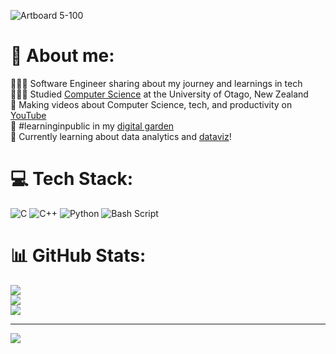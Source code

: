 ![Artboard 5-100](https://github.com/user-attachments/assets/805feab1-c3d5-40ab-b565-94ccb05d69f5)

# 💫 About me:
👩🏻‍💻 Software Engineer sharing about my journey and learnings in tech<br/>
👩🏻‍🎓 Studied [Computer Science](https://youtu.be/Dd_4zfmY-aA?si=3NnnJ-j5ls7johlv) at the University of Otago, New Zealand<br/>
🎨 Making videos about Computer Science, tech, and productivity on [YouTube](https://www.youtube.com/c/MagdelineHuang)<br/>
🌷 #learninginpublic in my [digital garden](https://magdelinehuang.com/)<br/>
💭 Currently learning about data analytics and [dataviz](https://pudding.cool/2018/08/pockets/)!<br/>

# 💻 Tech Stack:
![C](https://img.shields.io/badge/c-%2300599C.svg?style=for-the-badge&logo=c&logoColor=white) ![C++](https://img.shields.io/badge/c++-%2300599C.svg?style=for-the-badge&logo=c%2B%2B&logoColor=white) ![Python](https://img.shields.io/badge/python-3670A0?style=for-the-badge&logo=python&logoColor=ffdd54) ![Bash Script](https://img.shields.io/badge/bash_script-%23121011.svg?style=for-the-badge&logo=gnu-bash&logoColor=white)

# 📊 GitHub Stats:
![](https://github-readme-stats.vercel.app/api?username=LuirR91&theme=dark&hide_border=false&include_all_commits=false&count_private=false)<br/>
![](https://nirzak-streak-stats.vercel.app/?user=LuirR91&theme=dark&hide_border=false)<br/>
![](https://github-readme-stats.vercel.app/api/top-langs/?username=LuirR91&theme=dark&hide_border=false&include_all_commits=false&count_private=false&layout=compact)

---
[![](https://visitcount.itsvg.in/api?id=LuirR91&icon=0&color=0)](https://visitcount.itsvg.in)

<!-- Proudly created with GPRM ( https://gprm.itsvg.in ) -->
